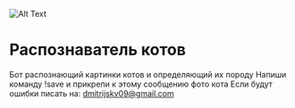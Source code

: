![Alt Text](https://ibb.co/fDbskkW)
# Распознаватель котов
Бот распознающий картинки котов и определяющий их породу
Напиши команду !save и прикрепи к этому сообщению фото кота
Если будут ошибки писать на: dmitrijskv09@gmail.com
